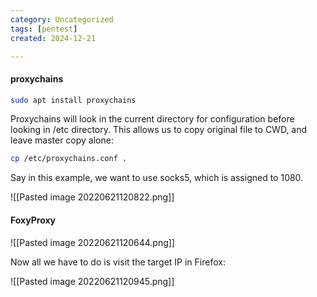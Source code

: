```yaml
---
category: Uncategorized
tags: [pentest]
created: 2024-12-21

---
```

#### proxychains

```bash - kali
sudo apt install proxychains
```

Proxychains will look in the current directory for configuration before looking in /etc directory.  This allows us to copy original file to CWD, and leave master copy alone:

```bash - kali
cp /etc/proxychains.conf .
```

Say in this example, we want to use socks5, which is assigned to 1080.

![[Pasted image 20220621120822.png]]

#### FoxyProxy

![[Pasted image 20220621120644.png]]

Now all we have to do is visit the target IP in Firefox:

![[Pasted image 20220621120945.png]]
